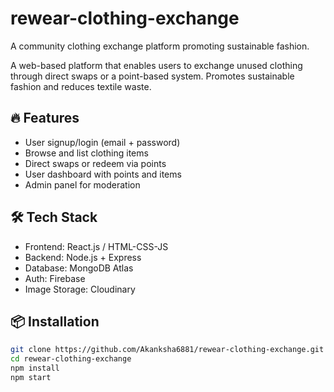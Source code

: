 # rewear-clothing-exchange
 A community clothing exchange platform promoting sustainable fashion.

A web-based platform that enables users to exchange unused clothing through direct swaps or a point-based system. Promotes sustainable fashion and reduces textile waste.

## 🔥 Features
- User signup/login (email + password)
- Browse and list clothing items
- Direct swaps or redeem via points
- User dashboard with points and items
- Admin panel for moderation

## 🛠️ Tech Stack
- Frontend: React.js / HTML-CSS-JS
- Backend: Node.js + Express
- Database: MongoDB Atlas
- Auth: Firebase
- Image Storage: Cloudinary

## 📦 Installation
```bash
git clone https://github.com/Akanksha6881/rewear-clothing-exchange.git
cd rewear-clothing-exchange
npm install
npm start
